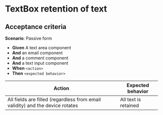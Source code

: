# TextBox retention of text

## Acceptance criteria

**Scenario**: Passive form
* **Given** A text area component
* **And** an email component
* **And** a comment component
* **And** a text input component
* **When** `<action>`
* **Then** `<expected behavior>`

| Action | Expected behavior |
|--------|-------------------|
| All fields are filled (regardless from email validity) and the device rotates | All text is retained |
